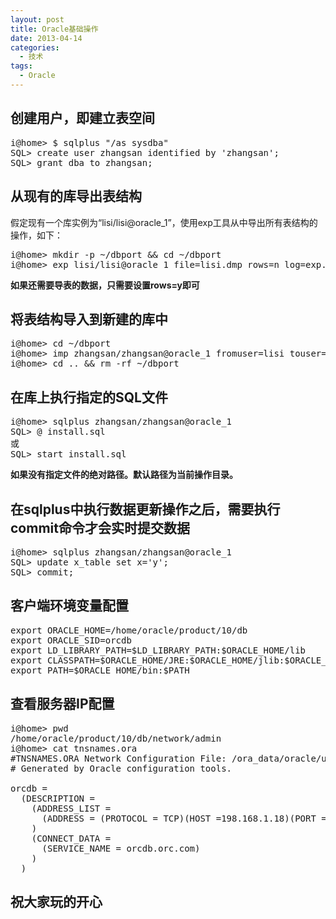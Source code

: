 ```yaml
---
layout: post
title: Oracle基础操作
date: 2013-04-14
categories:
  - 技术
tags:
  - Oracle
---
```

## 创建用户，即建立表空间

<pre class="prettyprint linenums">
i@home> $ sqlplus "/as sysdba"
SQL> create user zhangsan identified by 'zhangsan';
SQL> grant dba to zhangsan;
</pre>


## 从现有的库导出表结构

假定现有一个库实例为“lisi/lisi@oracle_1”，使用exp工具从中导出所有表结构的操作，如下：
<pre class="prettyprint linenums">
i@home> mkdir -p ~/dbport && cd ~/dbport
i@home> exp lisi/lisi@oracle_1 file=lisi.dmp rows=n log=exp.log
</pre>

__如果还需要导表的数据，只需要设置rows=y即可__


## 将表结构导入到新建的库中

<pre class="prettyprint linenums">
i@home> cd ~/dbport
i@home> imp zhangsan/zhangsan@oracle_1 fromuser=lisi touser=zhangsan file=lisi.dmp log=imp.log
i@home> cd .. && rm -rf ~/dbport
</pre>


## 在库上执行指定的SQL文件

<pre class="prettyprint linenums">
i@home> sqlplus zhangsan/zhangsan@oracle_1
SQL> @ install.sql
或
SQL> start install.sql
</pre>

__如果没有指定文件的绝对路径。默认路径为当前操作目录。__

## 在sqlplus中执行数据更新操作之后，需要执行commit命令才会实时提交数据

<pre class="prettyprint linenums">
i@home> sqlplus zhangsan/zhangsan@oracle_1
SQL> update x_table set x='y';
SQL> commit;
</pre>

## 客户端环境变量配置

<pre class="prettyprint linenums">
export ORACLE_HOME=/home/oracle/product/10/db
export ORACLE_SID=orcdb
export LD_LIBRARY_PATH=$LD_LIBRARY_PATH:$ORACLE_HOME/lib
export CLASSPATH=$ORACLE_HOME/JRE:$ORACLE_HOME/jlib:$ORACLE_HOME/rdbms/jlib;
export PATH=$ORACLE_HOME/bin:$PATH
</pre>

## 查看服务器IP配置

<pre class="prettyprint linenums">
i@home> pwd
/home/oracle/product/10/db/network/admin
i@home> cat tnsnames.ora
#TNSNAMES.ORA Network Configuration File: /ora_data/oracle/u01/app/oracle/product/8.1.7.0/network/admin/tnsnames.ora
# Generated by Oracle configuration tools.

orcdb =
  (DESCRIPTION =
    (ADDRESS_LIST =
      (ADDRESS = (PROTOCOL = TCP)(HOST =198.168.1.18)(PORT =1521))
    )
    (CONNECT_DATA =
      (SERVICE_NAME = orcdb.orc.com)
    )
  )
</pre>

## 祝大家玩的开心

